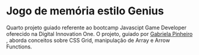 # Jogo de memória estilo Genius
Quarto projeto guiado referente ao bootcamp Javascipt Game Developer oferecido na Digital Innovation One. O projeto, guiado por <a href="https://github.com/SpruceGabriela">Gabriela Pinheiro </a>, aborda conceitos sobre CSS Grid, manipulação de Array e Arrow Functions.
